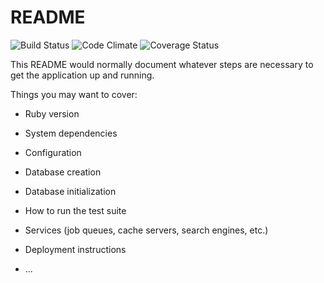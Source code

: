# README

![Build Status](https://codeship.com/projects/6c744cb0-5da2-0135-f5c3-72f62215251c/status?branch=master)
![Code Climate](https://codeclimate.com/github/j0mueller/trailhead-hikes.png)
![Coverage Status](https://coveralls.io/repos/j0mueller/trailhead-hikes/badge.png)

This README would normally document whatever steps are necessary to get the
application up and running.

Things you may want to cover:

* Ruby version

* System dependencies

* Configuration

* Database creation

* Database initialization

* How to run the test suite

* Services (job queues, cache servers, search engines, etc.)

* Deployment instructions

* ...
